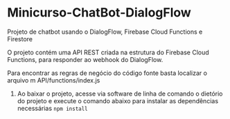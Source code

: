 # Minicurso-ChatBot-DialogFlow
Projeto de chatbot usando o DialogFlow, Firebase Cloud Functions e Firestore


O projeto contém uma API REST criada na estrutura do Firebase Cloud Functions, para responder ao webhook do DialogFlow.

Para encontrar as regras de negócio do código fonte basta localizar o arquivo m API/functions/index.js 

1. Ao baixar o projeto, acesse via software de linha de comando o dietório do projeto e execute o comando abaixo para instalar as dependências necessárias
`npm install`
